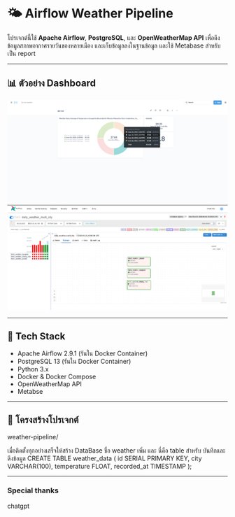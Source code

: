 
# 🌤️ Airflow Weather Pipeline

โปรเจกต์นี้ใช้ **Apache Airflow**, **PostgreSQL**, และ **OpenWeatherMap API** เพื่อดึงข้อมูลสภาพอากาศรายวันของหลายเมือง และเก็บข้อมูลลงในฐานข้อมูล
และใช้ Metabase สำหรับเป็น report

---

## 📊 ตัวอย่าง Dashboard

<img src="assets/metabase.png" width="600" alt="Dashboard Example" />
<img src="assets/airflow.png" width="600" alt="Airflow Example" />

---

## 🧰 Tech Stack

- Apache Airflow 2.9.1 (รันใน Docker Container)
- PostgreSQL 13 (รันใน Docker Container)
- Python 3.x
- Docker & Docker Compose
- OpenWeatherMap API
- Metabse

---

## 📁 โครงสร้างโปรเจกต์

weather-pipeline/

เมื่อติดตั้งทุกอย่างเสร็จให้สร้าง DataBase ชื่อ weather เพิ่ม
และ นี่คือ table สำหรับ บันทึกและดึงข้อมูล
CREATE TABLE weather_data (
    id SERIAL PRIMARY KEY,
    city VARCHAR(100),
    temperature FLOAT,
    recorded_at TIMESTAMP
);

---

### Special thanks
chatgpt


